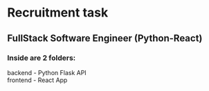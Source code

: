 # Recruitment task
## FullStack Software Engineer (Python-React)


### Inside are 2 folders:
backend - Python Flask API  
frontend - React App